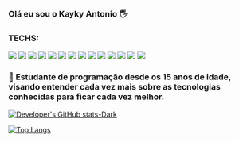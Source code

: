 ### Olá eu sou o Kayky Antonio 🖐️
### TECHS:

<img src="https://img.shields.io/badge/JavaScript-F7DF1E?style=for-the-badge&logo=javascript&logoColor=black">  <img src="https://img.shields.io/badge/CSS3-1572B6?style=for-the-badge&logo=css3&logoColor=white">  <img src="https://img.shields.io/badge/HTML5-E34F26?style=for-the-badge&logo=html5&logoColor=white">  <img src="https://img.shields.io/badge/Sass-CC6699?style=for-the-badge&logo=sass&logoColor=white">  <img src="https://img.shields.io/badge/PHP-777BB4?style=for-the-badge&logo=php&logoColor=white">  <img src=" https://img.shields.io/badge/MySQL-00000F?style=for-the-badge&logo=mysql&logoColor=white">  <img src="https://img.shields.io/badge/Laravel-FF2D20?style=for-the-badge&logo=laravel&logoColor=white">
 <img src="https://img.shields.io/badge/Bootstrap-563D7C?style=for-the-badge&logo=bootstrap&logoColor=white">  <img src="https://img.shields.io/badge/React-20232A?style=for-the-badge&logo=react&logoColor=61DAFB">  <img src="https://img.shields.io/badge/Redux-593D88?style=for-the-badge&logo=redux&logoColor=white">  <img src="https://img.shields.io/badge/Node.js-43853D?style=for-the-badge&logo=node.js&logoColor=white"> <img src="https://img.shields.io/badge/Jest-323330?style=for-the-badge&logo=Jest&logoColor=white">  <img src="	https://img.shields.io/badge/TypeScript-007ACC?style=for-the-badge&logo=typescript&logoColor=white">  <img src="	https://img.shields.io/badge/MySQL-00000F?style=for-the-badge&logo=mysql&logoColor=white">

### 🚀 Estudante de programação desde os 15 anos de idade, visando entender cada vez mais sobre as tecnologias conhecidas para ficar cada vez melhor. 

[![Developer's GitHub stats-Dark](https://github-readme-stats.vercel.app/api?username=kakadeveloper2077&show_icons=true&theme=dark#gh-dark-mode-only)](https://github.com/anuraghazra/github-readme-stats#gh-dark-mode-only)

[![Top Langs](https://github-readme-stats.vercel.app/api/top-langs/?username=kakadeveloper2077&layout=donut)](https://github.com/anuraghazra/github-readme-stats)
